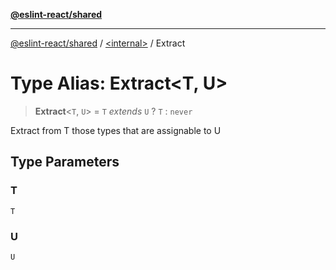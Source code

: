 [**@eslint-react/shared**](../../README.md)

***

[@eslint-react/shared](../../README.md) / [\<internal\>](../README.md) / Extract

# Type Alias: Extract\<T, U\>

> **Extract**\<`T`, `U`\> = `T` *extends* `U` ? `T` : `never`

Extract from T those types that are assignable to U

## Type Parameters

### T

`T`

### U

`U`
